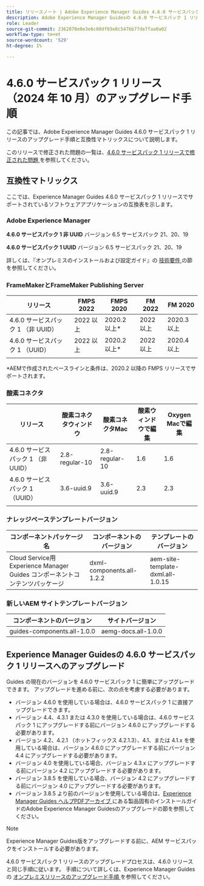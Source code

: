 ```yaml
---
title: リリースノート | Adobe Experience Manager Guides 4.6.0 サービスパック 1 リリースのアップグレード手順
description: Adobe Experience Manager Guidesの 4.6.0 サービスパック 1 リリースへのアップグレード方法について説明します
role: Leader
source-git-commit: 2362870e0e3e6c08df03e8c547bb77de7faa0a02
workflow-type: tm+mt
source-wordcount: '529'
ht-degree: 1%

---
```


# 4.6.0 サービスパック 1 リリース（2024 年 10 月）のアップグレード手順

この記事では、Adobe Experience Manager Guides 4.6.0 サービスパック 1 リリースのアップグレード手順と互換性マトリックスについて説明します。

このリリースで修正された問題の一覧は、[4.6.0 サービスパック 1 リリースで修正された問題 ](fixed-issues-4-6-0-sp1.md) を参照してください。

## 互換性マトリックス

ここでは、Experience Manager Guides 4.6.0 サービスパック 1 リリースでサポートされているソフトウェアアプリケーションの互換表を示します。

### Adobe Experience Manager

**4.6.0 サービスパック 1 非 UUID**
バージョン 6.5 サービスパック 21、20、19

**4.6.0 サービスパック 1 UUID**
バージョン 6.5 サービスパック 21、20、19

詳しくは、『オンプレミスのインストールおよび設定ガイド』の [ 技術要件 ](../install-guide/download-install-technical-requirements.md) の節を参照してください。

### FrameMakerとFrameMaker Publishing Server

| リリース | FMPS 2022 | FMPS 2020 | FM 2022 | FM 2020 |
| --- | --- | --- | --- | --- |
| 4.6.0 サービスパック 1 （非 UUID） | 2022 以上 | 2020.2 以上* | 2022 以上 | 2020.3 以上 |
| 4.6.0 サービスパック 1 （UUID） | 2022 以上 | 2020.2 以上* | 2022 以上 | 2020.4 以上 |
| | | | |

*AEMで作成されたベースラインと条件は、2020.2 以降の FMPS リリースでサポートされます。

### 酸素コネクタ

| リリース | 酸素コネクタウィンドウ | 酸素コネクタMac | 酸素ウィンドウで編集 | Oxygen Macで編集 |
| --- | --- | --- |--- |--- |
| 4.6.0 サービスパック 1 （非 UUID） | 2.8-regular-10 | 2.8-regular-10 | 1.6 | 1.6 |
| 4.6.0 サービスパック 1 （UUID） | 3.6-uuid.9 | 3.6-uuid.9 | 2.3 | 2.3 |
|  |  |   |

### ナレッジベーステンプレートバージョン

| コンポーネントパッケージ名 | コンポーネントのバージョン | テンプレートのバージョン |
|---|---|---|
| Cloud Service用Experience Manager Guides コンポーネントコンテンツパッケージ | dxml-components.all-1.2.2 | aem-site-template-dxml.all-1.0.15 |

### 新しいAEM サイトテンプレートバージョン

| コンポーネントのバージョン | サイトバージョン |
|---|---|
| guides-components.all-1.0.0 | aemg-docs.all-1.0.0 |

## Experience Manager Guidesの 4.6.0 サービスパック 1 リリースへのアップグレード

Guides の現在のバージョンを 4.6.0 サービスパック 1 に簡単にアップグレードできます。 アップグレードを進める前に、次の点を考慮する必要があります。

- バージョン 4.6.0 を使用している場合は、4.6.0 サービスパック 1 に直接アップグレードできます。
- バージョン 4.4、4.3.1 または 4.3.0 を使用している場合は、4.6.0 サービスパック 1 にアップグレードする前にバージョン 4.6.0 にアップグレードする必要があります。
- バージョン 4.2、4.2.1 （ホットフィックス 4.2.1.3）、4.1、または 4.1.x を使用している場合は、バージョン 4.6.0 にアップグレードする前にバージョン 4.4 にアップグレードする必要があります。
- バージョン 4.0 を使用している場合、バージョン 4.3.x にアップグレードする前にバージョン 4.2 にアップグレードする必要があります。
- バージョン 3.8.5 を使用している場合、バージョン 4.2 にアップグレードする前にバージョン 4.0 にアップグレードする必要があります。
- バージョン 3.8.5 より前のバージョンを使用している場合は、[Experience Manager Guides ヘルプPDFアーカイブ ](https://helpx.adobe.com/xml-documentation-for-experience-manager/archive.html) にある製品固有のインストールガイドのAdobe Experience Manager Guidesのアップグレードの節を参照してください。

>[!NOTE]
>
>Experience Manager Guides版をアップグレードする前に、AEM サービスパックをインストールする必要があります。

4.6.0 サービスパック 1 リリースのアップグレードプロセスは、4.6.0 リリースと同じ手順に従います。 手順について詳しくは、Experience Manager Guidesの [ オンプレミスリリースのアップグレード手順 ](../install-guide/upgrade-xml-documentation.md) を参照してください。
